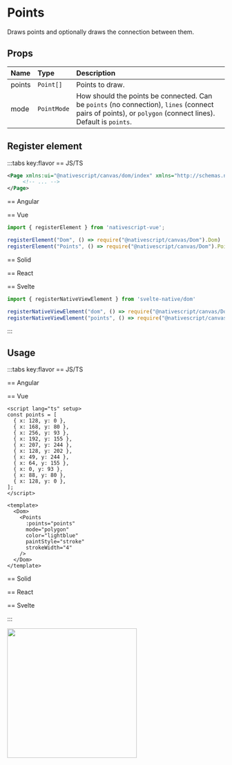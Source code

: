 # Points

Draws points and optionally draws the connection between them.


## Props

| Name   | Type        | Description                                                                                                                                                |
| :----- | :---------- | :--------------------------------------------------------------------------------------------------------------------------------------------------------- |
| points | `Point[]`   | Points to draw.                                                                                                                                            |
| mode   | `PointMode` | How should the points be connected. Can be `points` (no connection), `lines` (connect pairs of points), or `polygon` (connect lines). Default is `points`. |


## Register element
:::tabs key:flavor
== JS/TS

```xml
<Page xmlns:ui="@nativescript/canvas/dom/index" xmlns="http://schemas.nativescript.org/tns.xsd">
     <!-- ... -->
</Page>
```

== Angular


== Vue

```ts
import { registerElement } from 'nativescript-vue';

registerElement("Dom", () => require("@nativescript/canvas/Dom").Dom)
registerElement("Points", () => require("@nativescript/canvas/Dom").Points)
```

== Solid


== React



== Svelte

```ts
import { registerNativeViewElement } from 'svelte-native/dom'

registerNativeViewElement("dom", () => require("@nativescript/canvas/Dom").Dom)
registerNativeViewElement("points", () => require("@nativescript/canvas/Dom").Points)
```

:::


## Usage

:::tabs key:flavor
== JS/TS



== Angular



== Vue

```vue
<script lang="ts" setup>
const points = [
  { x: 128, y: 0 },
  { x: 168, y: 80 },
  { x: 256, y: 93 },
  { x: 192, y: 155 },
  { x: 207, y: 244 },
  { x: 128, y: 202 },
  { x: 49, y: 244 },
  { x: 64, y: 155 },
  { x: 0, y: 93 },
  { x: 88, y: 80 },
  { x: 128, y: 0 },
];
</script>

<template>
  <Dom>
    <Points 
      :points="points" 
      mode="polygon" 
      color="lightblue" 
      paintStyle="stroke" 
      strokeWidth="4" 
    />
  </Dom>
</template>
```

== Solid


== React


== Svelte


:::

<img height="300px" width="300px" src="/img/points.webp"/>
